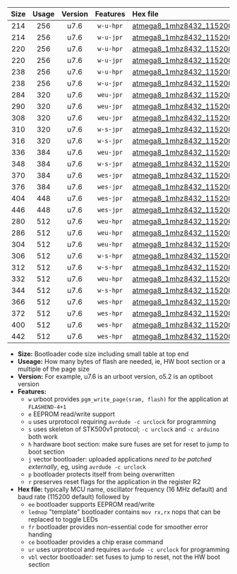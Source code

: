 |Size|Usage|Version|Features|Hex file|
|:-:|:-:|:-:|:-:|:--|
|214|256|u7.6|`w-u-hpr`|[atmega8_1mhz8432_115200bps_ur.hex](https://raw.githubusercontent.com/stefanrueger/urboot/main//atmega8_1mhz8432_115200bps_ur.hex)|
|214|256|u7.6|`w-u-jpr`|[atmega8_1mhz8432_115200bps_ur_vbl.hex](https://raw.githubusercontent.com/stefanrueger/urboot/main//atmega8_1mhz8432_115200bps_ur_vbl.hex)|
|220|256|u7.6|`w-u-hpr`|[atmega8_1mhz8432_115200bps_lednop_ur.hex](https://raw.githubusercontent.com/stefanrueger/urboot/main//atmega8_1mhz8432_115200bps_lednop_ur.hex)|
|220|256|u7.6|`w-u-jpr`|[atmega8_1mhz8432_115200bps_lednop_ur_vbl.hex](https://raw.githubusercontent.com/stefanrueger/urboot/main//atmega8_1mhz8432_115200bps_lednop_ur_vbl.hex)|
|238|256|u7.6|`w-u-hpr`|[atmega8_1mhz8432_115200bps_lednop_fr_ur.hex](https://raw.githubusercontent.com/stefanrueger/urboot/main//atmega8_1mhz8432_115200bps_lednop_fr_ur.hex)|
|238|256|u7.6|`w-u-jpr`|[atmega8_1mhz8432_115200bps_lednop_fr_ur_vbl.hex](https://raw.githubusercontent.com/stefanrueger/urboot/main//atmega8_1mhz8432_115200bps_lednop_fr_ur_vbl.hex)|
|284|320|u7.6|`weu-jpr`|[atmega8_1mhz8432_115200bps_ee_ur_vbl.hex](https://raw.githubusercontent.com/stefanrueger/urboot/main//atmega8_1mhz8432_115200bps_ee_ur_vbl.hex)|
|290|320|u7.6|`weu-jpr`|[atmega8_1mhz8432_115200bps_ee_lednop_ur_vbl.hex](https://raw.githubusercontent.com/stefanrueger/urboot/main//atmega8_1mhz8432_115200bps_ee_lednop_ur_vbl.hex)|
|308|320|u7.6|`weu-jpr`|[atmega8_1mhz8432_115200bps_ee_lednop_fr_ur_vbl.hex](https://raw.githubusercontent.com/stefanrueger/urboot/main//atmega8_1mhz8432_115200bps_ee_lednop_fr_ur_vbl.hex)|
|310|320|u7.6|`w-s-jpr`|[atmega8_1mhz8432_115200bps_vbl.hex](https://raw.githubusercontent.com/stefanrueger/urboot/main//atmega8_1mhz8432_115200bps_vbl.hex)|
|316|320|u7.6|`w-s-jpr`|[atmega8_1mhz8432_115200bps_lednop_vbl.hex](https://raw.githubusercontent.com/stefanrueger/urboot/main//atmega8_1mhz8432_115200bps_lednop_vbl.hex)|
|336|384|u7.6|`weu-jpr`|[atmega8_1mhz8432_115200bps_ee_lednop_fr_ce_ur_vbl.hex](https://raw.githubusercontent.com/stefanrueger/urboot/main//atmega8_1mhz8432_115200bps_ee_lednop_fr_ce_ur_vbl.hex)|
|348|384|u7.6|`w-s-jpr`|[atmega8_1mhz8432_115200bps_lednop_fr_vbl.hex](https://raw.githubusercontent.com/stefanrueger/urboot/main//atmega8_1mhz8432_115200bps_lednop_fr_vbl.hex)|
|370|384|u7.6|`wes-jpr`|[atmega8_1mhz8432_115200bps_ee_vbl.hex](https://raw.githubusercontent.com/stefanrueger/urboot/main//atmega8_1mhz8432_115200bps_ee_vbl.hex)|
|376|384|u7.6|`wes-jpr`|[atmega8_1mhz8432_115200bps_ee_lednop_vbl.hex](https://raw.githubusercontent.com/stefanrueger/urboot/main//atmega8_1mhz8432_115200bps_ee_lednop_vbl.hex)|
|404|448|u7.6|`wes-jpr`|[atmega8_1mhz8432_115200bps_ee_lednop_fr_vbl.hex](https://raw.githubusercontent.com/stefanrueger/urboot/main//atmega8_1mhz8432_115200bps_ee_lednop_fr_vbl.hex)|
|446|448|u7.6|`wes-jpr`|[atmega8_1mhz8432_115200bps_ee_lednop_fr_ce_vbl.hex](https://raw.githubusercontent.com/stefanrueger/urboot/main//atmega8_1mhz8432_115200bps_ee_lednop_fr_ce_vbl.hex)|
|280|512|u7.6|`weu-hpr`|[atmega8_1mhz8432_115200bps_ee_ur.hex](https://raw.githubusercontent.com/stefanrueger/urboot/main//atmega8_1mhz8432_115200bps_ee_ur.hex)|
|286|512|u7.6|`weu-hpr`|[atmega8_1mhz8432_115200bps_ee_lednop_ur.hex](https://raw.githubusercontent.com/stefanrueger/urboot/main//atmega8_1mhz8432_115200bps_ee_lednop_ur.hex)|
|304|512|u7.6|`weu-hpr`|[atmega8_1mhz8432_115200bps_ee_lednop_fr_ur.hex](https://raw.githubusercontent.com/stefanrueger/urboot/main//atmega8_1mhz8432_115200bps_ee_lednop_fr_ur.hex)|
|306|512|u7.6|`w-s-hpr`|[atmega8_1mhz8432_115200bps.hex](https://raw.githubusercontent.com/stefanrueger/urboot/main//atmega8_1mhz8432_115200bps.hex)|
|312|512|u7.6|`w-s-hpr`|[atmega8_1mhz8432_115200bps_lednop.hex](https://raw.githubusercontent.com/stefanrueger/urboot/main//atmega8_1mhz8432_115200bps_lednop.hex)|
|332|512|u7.6|`weu-hpr`|[atmega8_1mhz8432_115200bps_ee_lednop_fr_ce_ur.hex](https://raw.githubusercontent.com/stefanrueger/urboot/main//atmega8_1mhz8432_115200bps_ee_lednop_fr_ce_ur.hex)|
|344|512|u7.6|`w-s-hpr`|[atmega8_1mhz8432_115200bps_lednop_fr.hex](https://raw.githubusercontent.com/stefanrueger/urboot/main//atmega8_1mhz8432_115200bps_lednop_fr.hex)|
|366|512|u7.6|`wes-hpr`|[atmega8_1mhz8432_115200bps_ee.hex](https://raw.githubusercontent.com/stefanrueger/urboot/main//atmega8_1mhz8432_115200bps_ee.hex)|
|372|512|u7.6|`wes-hpr`|[atmega8_1mhz8432_115200bps_ee_lednop.hex](https://raw.githubusercontent.com/stefanrueger/urboot/main//atmega8_1mhz8432_115200bps_ee_lednop.hex)|
|400|512|u7.6|`wes-hpr`|[atmega8_1mhz8432_115200bps_ee_lednop_fr.hex](https://raw.githubusercontent.com/stefanrueger/urboot/main//atmega8_1mhz8432_115200bps_ee_lednop_fr.hex)|
|442|512|u7.6|`wes-hpr`|[atmega8_1mhz8432_115200bps_ee_lednop_fr_ce.hex](https://raw.githubusercontent.com/stefanrueger/urboot/main//atmega8_1mhz8432_115200bps_ee_lednop_fr_ce.hex)|

- **Size:** Bootloader code size including small table at top end
- **Useage:** How many bytes of flash are needed, ie, HW boot section or a multiple of the page size
- **Version:** For example, u7.6 is an urboot version, o5.2 is an optiboot version
- **Features:**
  + `w` urboot provides `pgm_write_page(sram, flash)` for the application at `FLASHEND-4+1`
  + `e` EEPROM read/write support
  + `u` uses urprotocol requiring `avrdude -c urclock` for programming
  + `s` uses skeleton of STK500v1 protocol; `-c urclock` and `-c arduino` both work
  + `h` hardware boot section: make sure fuses are set for reset to jump to boot section
  + `j` vector bootloader: uploaded applications *need to be patched externally*, eg, using `avrdude -c urclock`
  + `p` bootloader protects itself from being overwritten
  + `r` preserves reset flags for the application in the register R2
- **Hex file:** typically MCU name, oscillator frequency (16 MHz default) and baud rate (115200 default) followed by
  + `ee` bootloader supports EEPROM read/write
  + `lednop` "template" bootloader contains `mov rx,rx` nops that can be replaced to toggle LEDs
  + `fr` bootloader provides non-essential code for smoother error handing
  + `ce` bootloader provides a chip erase command
  + `ur` uses urprotocol and requires `avrdude -c urclock` for programming
  + `vbl` vector bootloader: set fuses to jump to reset, not the HW boot section
